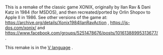 This is a remake of the classic game XONIX, originally by Ilan Rav & Dani Katz in 1984 (for MSDOS),
and then recreated/ported by Orlin Shopov to Apple II in 1986. See other versions of the game
at: https://archive.org/details/Xonix1984IlanRavAction , https://js-dos.com/xonix/
and https://www.facebook.com/groups/5251478676/posts/10161388995313677/ .

This remake is in the [V language](https://github.com/vlang/v) .
